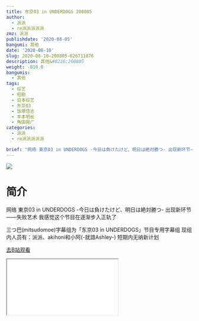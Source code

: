 ```yaml
---
title: 东京03 in UNDERDOGS 200805
author:
  - 派派
  - re派派派派派
zmz: 派派
publishdate: '2020-08-05'
bangumi: 其他
date: '2020-08-10'
slug: 2020-08-10-200805-626711876
description: 其他&#8226;200805
weight: -810.0
bangumis:
  - 其他
tags:
  - 综艺
  - 短剧
  - 日本综艺
  - 东京03
  - 饭塚悟志
  - 丰本明长
  - 角田晃广
categories:
  - 派派
  - re派派派派派

brief: "网络 東京03 in UNDERDOGS -今日は負けたけど、明日は絶対勝つ- 出现新环节——失败艺术 我感觉这个节目在逐渐步入正轨了 三つ巴(mitsudomoe)字幕组为「东京03 in UNDERDOGS」节目专用字幕组 现组内人员有：派派、akihoni和小阿(-就諳Ashley-) 短期内无纳新计划"
---
```

![](https://raw.githubusercontent.com/tcgriffith/owaraisite/master/static/tmpimg/bec66c17c8f9407632bafb49d1f7108669492e40.jpg.480.jpg)
# 简介  
网络 東京03 in UNDERDOGS -今日は負けたけど、明日は絶対勝つ-
出现新环节——失败艺术
我感觉这个节目在逐渐步入正轨了

三つ巴(mitsudomoe)字幕组为「东京03 in UNDERDOGS」节目专用字幕组
现组内人员有：派派、akihoni和小阿(-就諳Ashley-) 短期内无纳新计划  

[去B站观看](https://www.bilibili.com/video/av626711876/)
<div class ="resp-container"><iframe class="testiframe" src="//player.bilibili.com/player.html?aid=626711876"", scrolling="no", allowfullscreen="true" > </iframe></div> 
